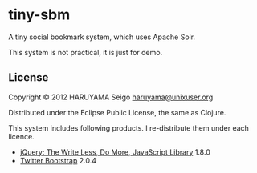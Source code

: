 # tiny-sbm

A tiny social bookmark system, which uses Apache Solr.

This system is not practical, it is just for demo.

## License

Copyright © 2012 HARUYAMA Seigo <haruyama@unixuser.org>

Distributed under the Eclipse Public License, the same as Clojure.

This system includes following products.
I re-distribute them under each licence.

* [jQuery: The Write Less, Do More, JavaScript Library](http://jquery.com/) 1.8.0
* [Twitter Bootstrap](http://twitter.github.com/bootstrap/) 2.0.4

